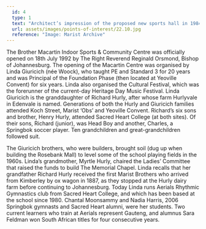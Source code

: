 ```yaml
---
  id: 4
  type: 1
  text: "Architect’s impression of the proposed new sports hall in 1984, the year the Development Fund was started."
  url: assets/images/points-of-interest/22.10.jpg
  reference: "Image: Marist Archive"
---
```

The Brother Macartin Indoor Sports & Community Centre was officially opened on 18th July 1992 by The Right Reverend Reginald Orsmond, Bishop of Johannesburg. The opening of the Macartin Centre was organised by Linda Giuricich (née Woock), who taught PE and Standard 3 for 20 years and was Principal of the Foundation Phase (then located at Yeoville Convent) for six years. Linda also organised the Cultural Festival, which was the forerunner of the current-day Heritage Day Music Festival. Linda Giuricich is the granddaughter of Richard Hurly, after whose farm Hurlyvale in Edenvale is named. Generations of both the Hurly and Giuricich families attended Koch Street, Marist ‘Obs’ and Yeoville Convent. Richard’s six sons and brother, Henry Hurly, attended Sacred Heart College (at both sites). Of their sons, Richard (junior), was Head Boy and another, Charles, a Springbok soccer player. Ten grandchildren and great-grandchildren followed suit. 

The Giuricich brothers, who were builders, brought soil (dug up when building the Rosebank Mall) to level some of the school playing fields in the 1960s. Linda’s grandmother, Myrtle Hurly, chaired the Ladies’ Committee that raised the funds to build The Memorial Chapel. Linda recalls that her grandfather Richard Hurly received the first Marist Brothers who arrived from Kimberley by ox wagon in 1887, as they stopped at the Hurly dairy farm before continuing to Johannesburg. Today Linda runs Aerials Rhythmic Gymnastics club from Sacred Heart College, and which has been based at the school since 1980. Chantal Moonsammy and Nadia Harris, 2006 Springbok gymnasts and Sacred Heart alumni, were her students. Two current learners who train at Aerials represent Gauteng, and alumnus Sara Feldman won South African titles for four consecutive years. 
        